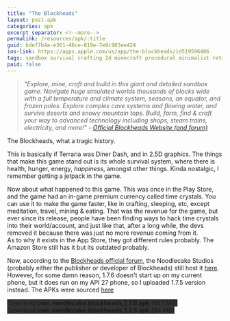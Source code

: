 ```yaml
---
title: "The Blockheads"
layout: post-apk
categories: apk
excerpt_separator: <!--more-->
permalink: /resources/apk/:title
guid: bdef7b4a-e361-46ce-819e-7e9c903ee424
ios-link: https://apps.apple.com/us/app/the-blockheads/id519596406
tags: sandbox survival crafting 2d minecraft procedural minimalist retro 
paid: false
---
```


> _"Explore, mine, craft and build in this giant and detailed sandbox game. Navigate huge simulated worlds thousands of blocks wide with a full temperature and climate system, seasons, an equator, and frozen poles. Explore complex cave systems and flowing water, and survive deserts and snowy mountain tops. Build, farm, find & craft your way to advanced technology including shops, steam trains, electricity, and more!" - <a href="https://theblockheads.net/">Official Blockheads Website (and forum)</a>_

The Blockheads, what a tragic history.

This is basically if Terraria was Diner Dash, and in 2.5D graphics. The things that make this game stand out is its whole survival system, where there is health, hunger, energy, _happiness_, amongst other things. Kinda nostalgic, I remember getting a jetpack in the game.<!--more-->

Now about what happened to this game. This was once in the Play Store, and the game had an in-game premium currency called time crystals. You can use it to make the game faster, like in crafting, sleeping, etc, except meditation, travel, mining & eating. That was the revenue for the game, but ever since its release, people have been finding ways to hack time crystals into their world/account, and just like that, after a long while, the devs removed it because there was just no more revenue coming from it. <br>As to why it exists in the App Store, they got different rules probably. The Amazon Store still has it but its outdated probably.

Now, according to the [Blockheads official forum](https://theblockheads.net/2018/03/15/1.7-out-now.html), the Noodlecake Studios (probably either the publisher or developer of Blockheads) still host it [here](https://noodlecake.com/wp-content/uploads/2021/02/theblockheads1.7.6.apk). However, for some damn reason, 1.7.6 doesn't start up on my current phone, but it does run on my API 27 phone, so I uploaded 1.7.5 version instead. The APKs were sourced <a href="https://the-blockheads.en.uptodown.com/android">here</a>

<div class="text-center">
    <a class="btn btn-dark btn-block w-100" onclick='apk("com.noodlecake.blockheads_1.7.6.apk")' style="text-decoration: none; background-color: #333;"> Download <b>com.noodlecake.blockheads_1.7.6.apk</b> (95.1 MB)</a><br>
    <a class="btn btn-dark btn-block w-100" onclick='apk("com.noodlecake.blockheads_1.7.5.apk")' style="text-decoration: none; background-color: #333;"> Download <b>com.noodlecake.blockheads_1.7.5.apk</b> (94 MB)</a>
</div>
